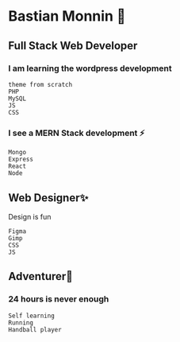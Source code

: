 # Bastian Monnin 👋
## Full Stack Web Developer

### I am learning the wordpress development 
    theme from scratch
    PHP
    MySQL
    JS
    CSS

### I see a MERN Stack development ⚡

    Mongo
    Express
    React
    Node

## Web Designer✨

Design is fun

    Figma
    Gimp
    CSS
    JS

## Adventurer🔭

### 24 hours is never enough

    Self learning
    Running
    Handball player
